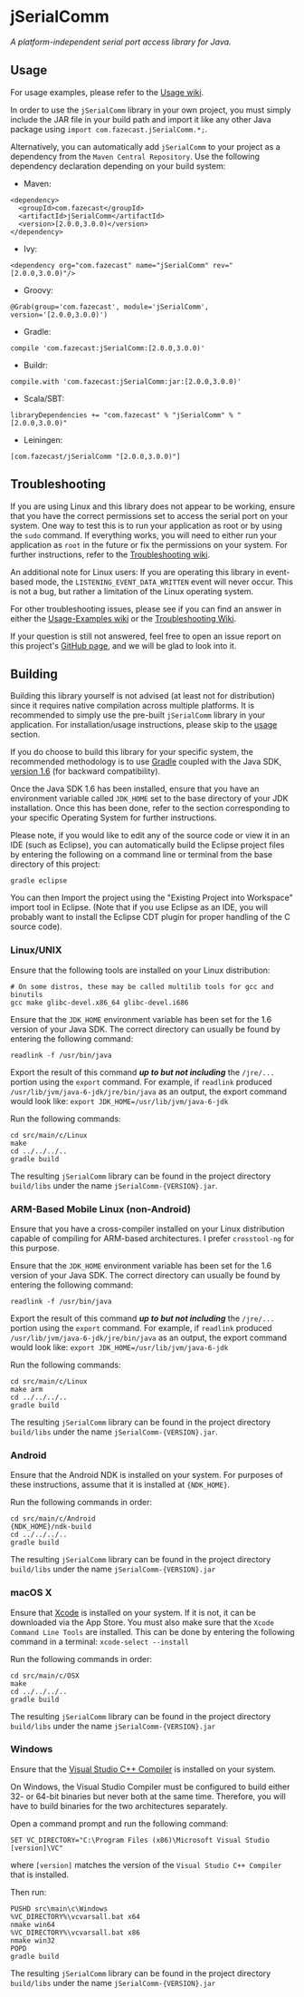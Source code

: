 # jSerialComm

_A platform-independent serial port access library for Java._

## Usage

For usage examples, please refer to the [Usage wiki](https://github.com/Fazecast/jSerialComm/wiki/Usage-Examples).

In order to use the ```jSerialComm``` library in your own project, you must simply
include the JAR file in your build path and import it like any other
Java package using ```import com.fazecast.jSerialComm.*;```.

Alternatively, you can automatically add ```jSerialComm``` to your project as a
dependency from the ```Maven Central Repository```. Use the following dependency
declaration depending on your build system:

* Maven:

```
<dependency>
  <groupId>com.fazecast</groupId>
  <artifactId>jSerialComm</artifactId>
  <version>[2.0.0,3.0.0)</version>
</dependency>
```

* Ivy:

```
<dependency org="com.fazecast" name="jSerialComm" rev="[2.0.0,3.0.0)"/>
```

* Groovy:

```
@Grab(group='com.fazecast', module='jSerialComm', version='[2.0.0,3.0.0)')
```

* Gradle:

```
compile 'com.fazecast:jSerialComm:[2.0.0,3.0.0)'
```

* Buildr:

```
compile.with 'com.fazecast:jSerialComm:jar:[2.0.0,3.0.0)'
```

* Scala/SBT:

```
libraryDependencies += "com.fazecast" % "jSerialComm" % "[2.0.0,3.0.0)"
```

* Leiningen:

```
[com.fazecast/jSerialComm "[2.0.0,3.0.0)"]
```


## Troubleshooting

If you are using Linux and this library does not appear to be working, ensure
that you have the correct permissions set to access the serial port on your system.
One way to test this is to run your application as root or by using the
```sudo``` command. If everything works, you will need to either run your
application as ```root``` in the future or fix the permissions on your system.
For further instructions, refer to the [Troubleshooting wiki](https://github.com/Fazecast/jSerialComm/wiki/Troubleshooting).

An additional note for Linux users:  If you are operating this library in
event-based mode, the ```LISTENING_EVENT_DATA_WRITTEN``` event will never occur.
This is not a bug, but rather a limitation of the Linux operating system.

For other troubleshooting issues, please see if you can find an answer in either
the [Usage-Examples wiki](https://github.com/Fazecast/jSerialComm/wiki/Usage-Examples)
or the [Troubleshooting Wiki](https://github.com/Fazecast/jSerialComm/wiki/Troubleshooting).

If your question is still not answered, feel free to open an issue report on
this project's [GitHub page](https://github.com/Fazecast/jSerialComm/issues),
and we will be glad to look into it.



## Building

Building this library yourself is not advised (at least not for distribution)
since it requires native compilation across multiple platforms. It is
recommended to simply use the pre-built ```jSerialComm``` library in your
application. For installation/usage instructions, please skip to the [usage](#usage) section.

If you do choose to build this library for your specific system, the recommended
methodology is to use [Gradle](https://gradle.org/) coupled with the
Java SDK, [version 1.6](http://www.oracle.com/technetwork/java/archive-139210.html)
(for backward compatibility).

Once the Java SDK 1.6 has been installed, ensure that you have an environment
variable called ```JDK_HOME``` set to the base directory of your JDK installation.
Once this has been done, refer to the section corresponding to your specific
Operating System for further instructions.

Please note, if you would like to edit any of the source code or view it in an
IDE (such as Eclipse), you can automatically build the Eclipse project files by
entering the following on a command line or terminal from the base directory of
this project:

    gradle eclipse

You can then Import the project using the "Existing Project into Workspace" import
tool in Eclipse. (Note that if you use Eclipse as an IDE, you will probably want
to install the Eclipse CDT plugin for proper handling of the C source code).



### Linux/UNIX

Ensure that the following tools are installed on your Linux distribution:

    # On some distros, these may be called multilib tools for gcc and binutils
    gcc make glibc-devel.x86_64 glibc-devel.i686

Ensure that the ```JDK_HOME``` environment variable has been set for the 1.6
version of your Java SDK. The correct directory can usually be found by entering
the following command:

    readlink -f /usr/bin/java

Export the result of this command ***up to but not including*** the
```/jre/...``` portion using the ```export``` command. For example, if
```readlink``` produced ```/usr/lib/jvm/java-6-jdk/jre/bin/java``` as an output,
the export command would look like: ```export JDK_HOME=/usr/lib/jvm/java-6-jdk```

Run the following commands:

    cd src/main/c/Linux
    make
    cd ../../../..
    gradle build

The resulting ```jSerialComm``` library can be found in the project directory
```build/libs``` under the name ```jSerialComm-{VERSION}.jar```.



### ARM-Based Mobile Linux (non-Android)

Ensure that you have a cross-compiler installed on your Linux distribution
capable of compiling for ARM-based architectures. I prefer ```crosstool-ng```
for this purpose.

Ensure that the ```JDK_HOME``` environment variable has been set for the 1.6
version of your Java SDK. The correct directory can usually be found by entering
the following command:

    readlink -f /usr/bin/java

Export the result of this command ***up to but not including*** the
```/jre/...``` portion using the ```export``` command. For example, if
```readlink``` produced ```/usr/lib/jvm/java-6-jdk/jre/bin/java``` as an output,
the export command would look like: ```export JDK_HOME=/usr/lib/jvm/java-6-jdk```

Run the following commands:

    cd src/main/c/Linux
    make arm
    cd ../../../..
    gradle build

The resulting ```jSerialComm``` library can be found in the project directory
```build/libs``` under the name ```jSerialComm-{VERSION}.jar```.



### Android

Ensure that the Android NDK is installed on your system. For purposes of these
instructions, assume that it is installed at ```{NDK_HOME}```.

Run the following commands in order:

    cd src/main/c/Android
    {NDK_HOME}/ndk-build
    cd ../../../..
    gradle build

The resulting ```jSerialComm``` library can be found in the project directory
```build/libs``` under the name ```jSerialComm-{VERSION}.jar```


### macOS X

Ensure that [Xcode](https://developer.apple.com/xcode/) is installed on your system.
If it is not, it can be downloaded via the App Store. You must also make sure
that the ```Xcode Command Line Tools``` are installed. This can be done by
entering the following command in a terminal: ```xcode-select --install```

Run the following commands in order:

    cd src/main/c/OSX
    make
    cd ../../../..
    gradle build


The resulting ```jSerialComm``` library can be found in the project directory
```build/libs``` under the name ```jSerialComm-{VERSION}.jar```



### Windows

Ensure that the [Visual Studio C++ Compiler](https://www.visualstudio.com/) is
installed on your system.

On Windows, the Visual Studio Compiler must be configured to build either
32- or 64-bit binaries but never both at the same time. Therefore, you will have
to build binaries for the two architectures separately.

Open a command prompt and run the following command:

    SET VC_DIRECTORY="C:\Program Files (x86)\Microsoft Visual Studio [version]\VC"

where ```[version]``` matches the version of the ```Visual Studio C++ Compiler```
that is installed.

Then run:

    PUSHD src\main\c\Windows
    %VC_DIRECTORY%\vcvarsall.bat x64
    nmake win64
    %VC_DIRECTORY%\vcvarsall.bat x86
    nmake win32
    POPD
    gradle build



The resulting ```jSerialComm``` library can be found in the project directory
```build/libs``` under the name ```jSerialComm-{VERSION}.jar```
